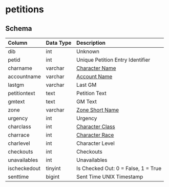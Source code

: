 # petitions

## Schema
| Column | Data Type | Description |
| :--- | :--- | :--- |
| dib | int | Unknown |
| petid | int | Unique Petition Entry Identifier |
| charname | varchar | [Character Name](../../schema/characters/character_data.md) |
| accountname | varchar | [Account Name](../../schema/account/account.md) |
| lastgm | varchar | Last GM |
| petitiontext | text | Petition Text |
| gmtext | text | GM Text |
| zone | varchar | [Zone Short Name](../../../../server/zones/zone-list) |
| urgency | int | Urgency |
| charclass | int | [Character Class](../../../../server/player/class-list) |
| charrace | int | [Character Race](../../../../server/npc/race-list) |
| charlevel | int | Character Level |
| checkouts | int | Checkouts |
| unavailables | int | Unavailables |
| ischeckedout | tinyint | Is Checked Out: 0 = False, 1 = True |
| senttime | bigint | Sent Time UNIX Timestamp |

